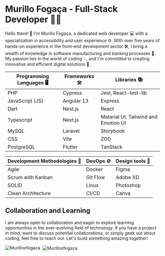 # Murillo Fogaça - Full-Stack Developer 👨‍💻

Hello there! 👋 I'm Murillo Fogaça, a dedicated web developer 💻 with a specialization in accessibility and user experience 🌐. With over five years of hands-on experience in the front-end development sector 🛠️, I bring a wealth of knowledge in software manufacturing and banking processes 🏦. My passion lies in the world of coding 💡, and I'm committed to creating innovative and efficient digital solutions 🚀.

| **Programming Languages** 🖥️ | **Frameworks** 🛠️ | **Libraries** 📚 |
|---------------------------|---------------|----------------------|
| PHP                       | Cypress       | Jest, React-test-lib |
| JavaScript (JS)           | Angular 13    | Express |
| Dart                      | Nest.js       | React | 
| Typescript                | Next.js       | Matarial UI, Tailwind and Emotion UI |
| MySQL                     | Laravel       | Storybook |
| CSS                       | Vite          | ZOD |
| PostgreSQL                | Flutter       | TanStack |

| **Development Methodologies** 🚀| **DevOps** ⚙️ | **Design tools** 🎨 |
|------------------------------|-------------|------------------|
| Agile                        | Docker      | Figma            |
| Scrum with Kanban            | Git Flow    | Adobe XD         |
| SOLID                        | Linux       | Photoshop        |
| Clean Architecture           | CI/CD       | Canva            |


## Collaboration and Learning

I am always open to collaboration and eager to explore learning opportunities in the ever-evolving field of technology. If you have a project in mind, want to discuss potential collaborations, or simply geek out about coding, feel free to reach out. Let's build something amazing together!

<p><img align="left" src="https://github-readme-stats.vercel.app/api/top-langs?username=Murilloxfogaca&show_icons=true&locale=en&layout=compact" alt="Murilloxfogaca" /></p>

<p>&nbsp;<img align="center" src="https://github-readme-stats.vercel.app/api?username=Murilloxfogaca&show_icons=true&locale=en" alt="Murilloxfogaca" /></p>
